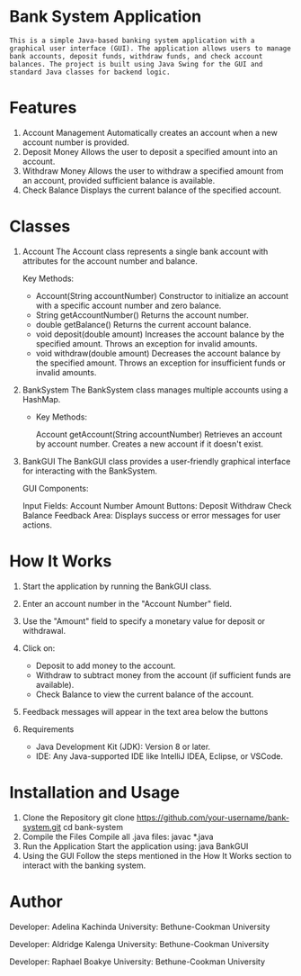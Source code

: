 # Bank System Application

    This is a simple Java-based banking system application with a graphical user interface (GUI). The application allows users to manage bank accounts, deposit funds, withdraw funds, and check account balances. The project is built using Java Swing for the GUI and standard Java classes for backend logic.

# Features

1. Account Management
    Automatically creates an account when a new account number is provided.
2. Deposit Money
    Allows the user to deposit a specified amount into an account.
3. Withdraw Money
    Allows the user to withdraw a specified amount from an account, provided sufficient balance is available.
4. Check Balance
    Displays the current balance of the specified account.

# Classes

1. Account
    The Account class represents a single bank account with attributes for the account number and balance.

    Key Methods:

    - Account(String accountNumber)
        Constructor to initialize an account with a specific account number and zero balance.
    - String getAccountNumber()
        Returns the account number.
    - double getBalance()
        Returns the current account balance.
    - void deposit(double amount)
        Increases the account balance by the specified amount. Throws an exception for invalid amounts.
    - void withdraw(double amount)
        Decreases the account balance by the specified amount. Throws an exception for insufficient funds or invalid amounts.

2. BankSystem
    The BankSystem class manages multiple accounts using a HashMap.

    - Key Methods:

        Account getAccount(String accountNumber)
        Retrieves an account by account number. Creates a new account if it doesn't exist.

3. BankGUI
    The BankGUI class provides a user-friendly graphical interface for interacting with the BankSystem.

    GUI Components:

    Input Fields:
        Account Number
        Amount
    Buttons:
        Deposit
        Withdraw
        Check Balance
    Feedback Area:
        Displays success or error messages for user actions.

# How It Works

1. Start the application by running the BankGUI class.
2. Enter an account number in the "Account Number" field.
3. Use the "Amount" field to specify a monetary value for deposit or withdrawal.
4. Click on:
    - Deposit to add money to the account.
    - Withdraw to subtract money from the account (if sufficient funds are available).
    - Check Balance to view the current balance of the account.
5. Feedback messages will appear in the text area below the buttons

6. Requirements

    - Java Development Kit (JDK): Version 8 or later.
    - IDE: Any Java-supported IDE like IntelliJ IDEA, Eclipse, or VSCode.

# Installation and Usage

1. Clone the Repository
    git clone https://github.com/your-username/bank-system.git
    cd bank-system
2. Compile the Files
    Compile all .java files:
    javac *.java
3. Run the Application
    Start the application using:
    java BankGUI
4. Using the GUI
    Follow the steps mentioned in the How It Works section to interact with the banking system.

# Author

Developer: Adelina Kachinda
University: Bethune-Cookman University

Developer: Aldridge Kalenga
University: Bethune-Cookman University

Developer: Raphael Boakye
University: Bethune-Cookman University
